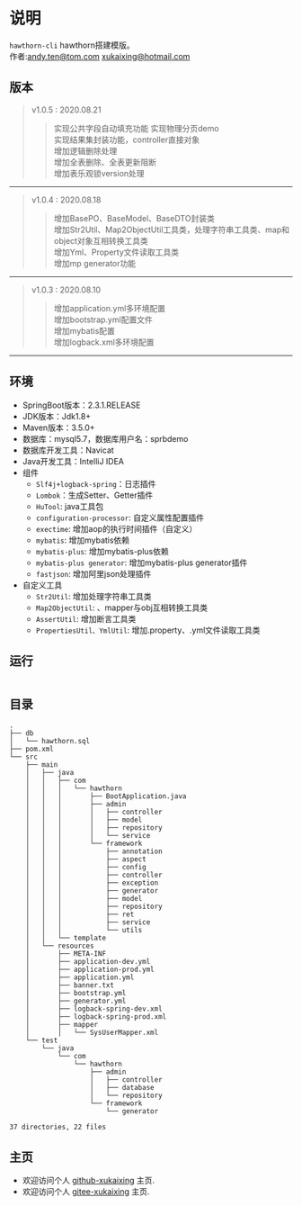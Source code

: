 # 说明

  `hawthorn-cli` hawthorn搭建模版。   
  作者:andy.ten@tom.com
      xukaixing@hotmail.com
  
## 版本

> v1.0.5 : 2020.08.21  
>> 实现公共字段自动填充功能
>> 实现物理分页demo  
>> 实现结果集封装功能，controller直接对象    
>> 增加逻辑删除处理  
>> 增加全表删除、全表更新阻断  
>> 增加表乐观锁version处理    

---

> v1.0.4 : 2020.08.18  
>> 增加BasePO、BaseModel、BaseDTO封装类     
>> 增加Str2Util、Map2ObjectUtil工具类，处理字符串工具类、map和object对象互相转换工具类      
>> 增加Yml、Property文件读取工具类    
>> 增加mp generator功能  

---

> v1.0.3 : 2020.08.10 
>> 增加application.yml多环境配置    
>> 增加bootstrap.yml配置文件    
>> 增加mybatis配置  
>> 增加logback.xml多环境配置  

---

## 环境

- SpringBoot版本：2.3.1.RELEASE
- JDK版本：Jdk1.8+
- Maven版本：3.5.0+
- 数据库：mysql5.7，数据库用户名：sprbdemo
- 数据库开发工具：Navicat
- Java开发工具：IntelliJ IDEA
- 组件
  - `Slf4j+logback-spring`：日志插件
  - `Lombok`：生成Setter、Getter插件
  - `HuTool`: java工具包
  - `configuration-processor`: 自定义属性配置插件
  - `exectime`: 增加aop的执行时间插件（自定义）
  - `mybatis`: 增加mybatis依赖
  - `mybatis-plus`: 增加mybatis-plus依赖
  - `mybatis-plus generator`: 增加mybatis-plus generator插件
  - `fastjson`: 增加阿里json处理插件
- 自定义工具
  - `Str2Util`: 增加处理字符串工具类
  - `Map2ObjectUtil`: 、mapper与obj互相转换工具类
  - `AssertUtil`: 增加断言工具类
  - `PropertiesUtil、YmlUtil`: 增加.property、.yml文件读取工具类
  
## 运行

```java


```

## 目录

``` 目录
.
├── db
│   └── hawthorn.sql
├── pom.xml
└── src
    ├── main
    │   ├── java
    │   │   ├── com
    │   │   │   └── hawthorn
    │   │   │       ├── BootApplication.java
    │   │   │       ├── admin
    │   │   │       │   ├── controller
    │   │   │       │   ├── model
    │   │   │       │   ├── repository
    │   │   │       │   └── service
    │   │   │       └── framework
    │   │   │           ├── annotation
    │   │   │           ├── aspect
    │   │   │           ├── config
    │   │   │           ├── controller
    │   │   │           ├── exception
    │   │   │           ├── generator
    │   │   │           ├── model
    │   │   │           ├── repository
    │   │   │           ├── ret
    │   │   │           ├── service
    │   │   │           └── utils
    │   │   └── template
    │   └── resources
    │       ├── META-INF
    │       ├── application-dev.yml
    │       ├── application-prod.yml
    │       ├── application.yml
    │       ├── banner.txt
    │       ├── bootstrap.yml
    │       ├── generator.yml
    │       ├── logback-spring-dev.xml
    │       ├── logback-spring-prod.xml
    │       ├── mapper
    │       │   └── SysUserMapper.xml
    └── test
        └── java
            └── com
                └── hawthorn
                    ├── admin
                    │   ├── controller
                    │   ├── database
                    │   └── repository
                    └── framework
                        └── generator

37 directories, 22 files

```

## 主页

- 欢迎访问个人 [github-xukaixing](https://github.com/xukaixing) 主页.
- 欢迎访问个人 [gitee-xukaixing](https://gitee.com/xukaixing) 主页.
